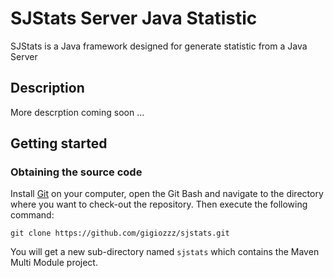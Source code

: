 SJStats Server Java Statistic
=============================

SJStats is a Java framework designed for generate statistic from a Java Server

Description
-----------

More descrption coming soon ...

Getting started
---------------

### Obtaining the source code

Install [Git](http://git-scm.com/downloads) on your computer, open the Git Bash and navigate to the directory where you want to check-out the repository. Then execute the following command:

    git clone https://github.com/gigiozzz/sjstats.git

You will get a new sub-directory named `sjstats` which contains the Maven Multi Module project.
